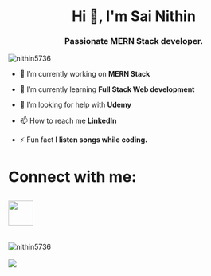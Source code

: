 <h1 align="center">Hi 👋, I'm Sai Nithin</h1>
<h3 align="center">Passionate MERN Stack developer.</h3>

<p align="left"> <img src="https://komarev.com/ghpvc/?username=nithin5736&label=Profile%20views&color=0e75b6&style=flat" alt="nithin5736" /> </p>

- 🔭 I’m currently working on **MERN Stack**

- 🌱 I’m currently learning **Full Stack Web development**

- 🤝 I’m looking for help with **Udemy**

- 📫 How to reach me **LinkedIn**

- ⚡ Fun fact **I listen songs while coding.**

<h3 align="left"style="font-size: 30px;"> Connect with me:</h3>
<a href="https://www.linkedin.com/in/sai-nithin-6495801b9/"><img src="https://1000logos.net/wp-content/uploads/2017/03/Symbol-LinkedIn.jpg" height="50" width="50"></a>

<br>
<br>
<br>

<img align="left" src="https://github-readme-stats.vercel.app/api/top-langs?username=nithin5736&show_icons=true&locale=en&layout=compact" alt="nithin5736"/>
<br>
<br>
<img src="https://github-readme-stats.vercel.app/api?username=nithin5736&&show_icons=true&title_color=ffffff&icon_color=bb2acf&text_color=daf7dc&bg_color=191919">

